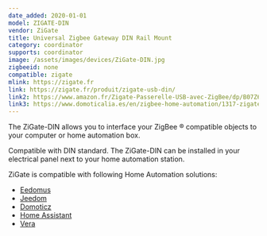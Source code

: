 ```yaml
---
date_added: 2020-01-01
model: ZIGATE-DIN
vendor: ZiGate
title: Universal Zigbee Gateway DIN Rail Mount
category: coordinator
supports: coordinator
image: /assets/images/devices/ZiGate-DIN.jpg
zigbeeid: none
compatible: zigate
mlink: https://zigate.fr
link: https://zigate.fr/produit/zigate-usb-din/
link2: https://www.amazon.fr/Zigate-Passerelle-USB-avec-ZigBee/dp/B07Z6P9HX6/
link3: https://www.domoticalia.es/en/zigbee-home-automation/1317-zigate-usb-din-3770014375018.html
---
```

The ZiGate-DIN allows you to interface your ZigBee ® compatible objects to your computer or home automation box.

Compatible with DIN standard. The ZiGate-DIN can be installed in your electrical panel next to your home automation station.

ZiGate is compatible with following Home Automation solutions:
* [Eedomus](https://doc.eedomus.com/view/Eedomus_et_Zigate)
* [Jeedom](https://github.com/doudz/zigate)
* [Domoticz](https://www.domoticz.com/wiki/Zigate)
* [Home Assistant](https://community.home-assistant.io/search?q=zigate)
* [Vera](https://github.com/vosmont/Vera-Plugin-ZiGateGateway)